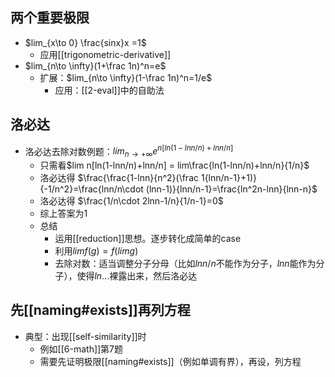 ## 两个重要极限
- $lim_{x\to 0} \frac{sinx}x =1$
  - 应用[[trigonometric-derivative]]
- $lim_{n\to \infty}(1+\frac 1n)^n=e$
  - 扩展：$lim_{n\to \infty}(1-\frac 1n)^n=1/e$
    - 应用：[[2-eval]]中的自助法
## 洛必达
- 洛必达去除对数例题：$lim_{n\to +\infty}e^{n[ln(1-lnn/n)+lnn/n]}$
  - 只需看$lim n[ln(1-lnn/n)+lnn/n] = lim\frac{ln(1-lnn/n)+lnn/n}{1/n}$
  - 洛必达得
$\frac{\frac{1-lnn}{n^2}(\frac 1{lnn/n-1}+1)}{-1/n^2}=\frac{lnn/n\cdot (lnn-1)}{lnn/n-1}=\frac{ln^2n-lnn}{lnn-n}$
  - 洛必达得
$\frac{1/n\cdot 2lnn-1/n}{1/n-1}=0$
  - 综上答案为1
  - 总结
    - 运用[[reduction]]思想。逐步转化成简单的case
    - 利用$limf(g)=f(limg)$
    - 去除对数：适当调整分子分母（比如$lnn/n$不能作为分子，$lnn$能作为分子），使得$ln...$裸露出来，然后洛必达
## 先[[naming#exists]]再列方程
- 典型：出现[[self-similarity]]时
  - 例如[[6-math]]第7题
  - 需要先证明极限[[naming#exists]]（例如单调有界），再设，列方程